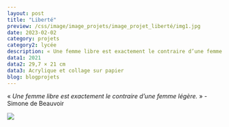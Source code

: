 ```yaml
---
layout: post
title: "Liberté"
preview: /css/image/image_projets/image_projet_liberté/img1.jpg
date: 2023-02-02
category: projets 
category2: lycée
description: « Une femme libre est exactement le contraire d’une femme légère » - Simone de Beauvoir
data1: 2021
data2: 29,7 × 21 cm
data3: Acrylique et collage sur papier
blog: blogprojets
---
```


« <i>Une femme libre est exactement le contraire d’une femme légère.</i> » - Simone de Beauvoir

<img onclick="Zoom(this)" class="img-gallery" src="/css/image/image_projets/image_projet_liberté/img1.jpg">




